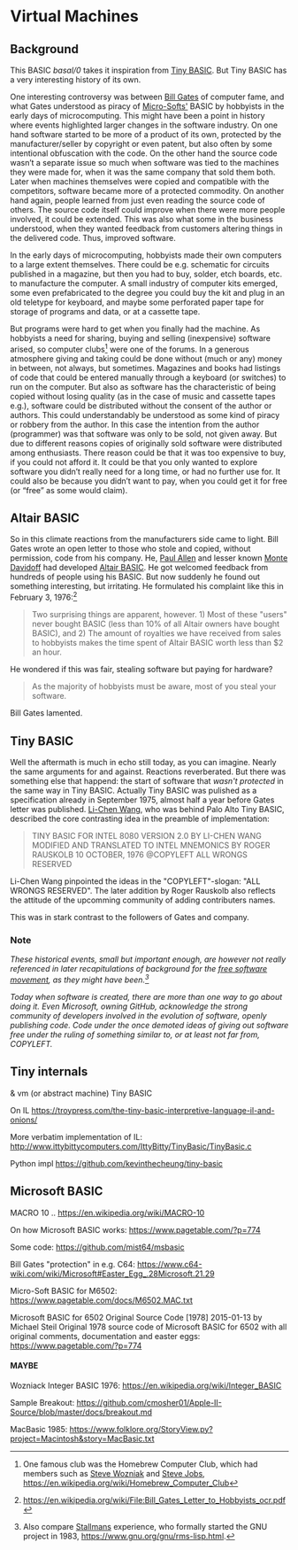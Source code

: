 # Virtual Machines

## Background

This BASIC *basal/0* takes it inspiration from
[Tiny BASIC](https://en.wikipedia.org/wiki/Tiny_BASIC).
But Tiny BASIC has a very interesting history of its own.


One interesting controversy was between
[Bill Gates](https://en.wikipedia.org/wiki/Bill_Gates) of
computer fame, and
what Gates understood as piracy of
[Micro-Softs'](https://en.wikipedia.org/wiki/Microsoft)
BASIC by hobbyists in the early days of microcomputing.
This might have been a point in history where events highlighted
larger changes in the software industry. On one hand software
started to be more of a product of its own, protected by the
manufacturer/seller by copyright or even patent, but also often
by some intentional obfuscation with the code. On the other hand
the source code wasn’t a separate issue so much when software
was tied to the machines they were made for, when it was the
same company that sold them both. Later when machines themselves
were copied and compatible with the competitors, software became
more of a protected commodity. On another hand again, people
learned from just even reading the source code of others. The
source code itself could improve when there were more people
involved, it could be extended. This was also what some in the
business understood, when they wanted feedback from customers
altering things in the delivered code. Thus, improved software.

In the early days of microcomputing, hobbyists made their own
computers to a large extent themselves. There could be e.g.
schematic for circuits published in a magazine, but then you
had to buy, solder, etch boards, etc. to manufacture the computer.
A small industry of computer kits emerged, some even prefabricated
to the degree you could buy the kit and plug in an old teletype
for keyboard, and maybe some perforated paper tape for storage
of programs and data, or at a cassette tape.

But programs were hard to get when you finally had the machine.
As hobbyists a need for sharing, buying and selling (inexpensive)
software arised, so computer clubs[^homebrew] were one of the forums.
In a generous atmosphere giving and taking could be done without
(much or any) money in between, not always, but sometimes.
Magazines and books had listings of code that could
be entered manually through a keyboard (or switches) to
run on the computer. But also as software has the
characteristic of being copied without losing quality (as in the
case of music and cassette tapes e.g.), software could be distributed
without the consent of the author or authors. This could understandably
be understood as some kind of piracy or robbery from the author.
In this case the intention from the author (programmer) was that
software was only to be sold, not given away. But
due to different reasons copies of originally sold software were
distributed among enthusiasts. There reason could be that it was too
expensive to buy, if you could not afford it. It could be that you
only wanted to explore software you didn’t really need for a long
time, or had no further use for. It could also be because you didn’t
want to pay, when you could get it for free (or “free” as some would
claim).

[^homebrew]: One famous club was the Homebrew Computer Club,
which had members such as
[Steve Wozniak](https://en.wikipedia.org/wiki/Steve_Wozniak) and
[Steve Jobs](https://en.wikipedia.org/wiki/Steve_Jobs),
https://en.wikipedia.org/wiki/Homebrew_Computer_Club


## Altair BASIC

So in this climate reactions from the manufacturers side came to light.
Bill Gates wrote an open letter to those who stole and copied, without
permission, code from his company. He,
[Paul Allen](https://en.wikipedia.org/wiki/Paul_Allen) and
lesser known [Monte Davidoff](https://en.wikipedia.org/wiki/Monte_Davidoff)
had developed
[Altair BASIC](https://en.wikipedia.org/wiki/Altair_BASIC).
He got welcomed feedback from hundreds of people using his BASIC.
But now suddenly he found out something interesting,
but irritating. He formulated his complaint like this in February 3, 1976:[^letter]

> Two surprising things are apparent, however. 1)
> Most of these "users" never bought BASIC (less than 10% of all
> Altair owners have bought BASIC), and 2) The amount of royalties
> we have received from sales to hobbyists makes the time spent
> of Altair BASIC worth less than $2 an hour.

[^letter]: https://en.wikipedia.org/wiki/File:Bill_Gates_Letter_to_Hobbyists_ocr.pdf

He wondered if this was fair, stealing software but paying for hardware?

> As the majority of hobbyists must be aware, most of you steal
> your software.

Bill Gates lamented.


## Tiny BASIC

Well the aftermath is much in echo still today, as you can imagine.
Nearly the same arguments for and against. Reactions reverberated.
But there was something else that happend: the start of software
that *wasn't protected* in the same way in Tiny BASIC. Actually
Tiny BASIC was pulished as a specification already in September 1975,
almost half a year before Gates letter was published.
[Li-Chen Wang](https://en.wikipedia.org/wiki/Li-Chen_Wang),
who was behind Palo Alto Tiny BASIC, described the core contrasting
idea in the preamble of implementation:

> TINY BASIC FOR INTEL 8080 VERSION 2.0
> BY LI-CHEN WANG MODIFIED AND TRANSLATED
> TO INTEL MNEMONICS BY ROGER RAUSKOLB
> 10 OCTOBER, 1976 @COPYLEFT ALL WRONGS
> RESERVED

Li-Chen Wang pinpointed the ideas in the "COPYLEFT"-slogan:
"ALL WRONGS RESERVED".
The later addition by Roger Rauskolb also reflects the attitude
of the upcomming community of adding contributers names.

This was in stark contrast to the followers of Gates and company.

### Note

*These historical events, small but important enough,
are however not really referenced in later recapitulations
of background for the
[free software movement](https://en.wikipedia.org/wiki/Free_software_movement),
as they might have been.[^rms]*

*Today when software is created, there are more than one way to
go about doing it. Even Microsoft, owning GitHub, acknowledge
the strong community of developers involved in the evolution of software,
openly publishing code. Code under the once demoted ideas of giving out
software free under the ruling of something similar to, or at least not
far from, COPYLEFT.*

[^rms]: Also compare
[Stallmans](https://en.wikipedia.org/wiki/Richard_Stallman)
experience, who formally started the GNU project in 1983,
https://www.gnu.org/gnu/rms-lisp.html.


## Tiny internals

& vm (or abstract machine) Tiny BASIC

On IL
https://troypress.com/the-tiny-basic-interpretive-language-il-and-onions/

More verbatim implementation of IL:
http://www.ittybittycomputers.com/IttyBitty/TinyBasic/TinyBasic.c

Python impl
https://github.com/kevinthecheung/tiny-basic


## Microsoft BASIC

MACRO 10 .. https://en.wikipedia.org/wiki/MACRO-10

On how Microsoft BASIC works:
https://www.pagetable.com/?p=774

Some code:
https://github.com/mist64/msbasic

Bill Gates "protection" in e.g. C64:
https://www.c64-wiki.com/wiki/Microsoft#Easter_Egg_.28Microsoft.21.29

Micro-Soft BASIC for M6502:
https://www.pagetable.com/docs/M6502.MAC.txt

Microsoft BASIC for 6502 Original Source Code [1978]
2015-01-13 by Michael Steil
Original 1978 source code of Microsoft BASIC for 6502 with all original comments, documentation and easter eggs:
https://www.pagetable.com/?p=774




#### MAYBE

Wozniack Integer BASIC 1976:
https://en.wikipedia.org/wiki/Integer_BASIC

Sample Breakout:
https://github.com/cmosher01/Apple-II-Source/blob/master/docs/breakout.md


MacBasic 1985:
https://www.folklore.org/StoryView.py?project=Macintosh&story=MacBasic.txt

